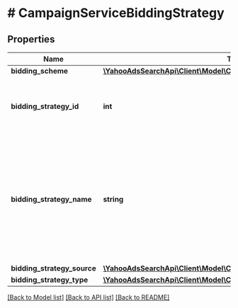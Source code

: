 # # CampaignServiceBiddingStrategy

## Properties

Name | Type | Description | Notes
------------ | ------------- | ------------- | -------------
**bidding_scheme** | [**\YahooAdsSearchApi\Client\Model\CampaignServiceBiddingScheme**](CampaignServiceBiddingScheme.md) |  | [optional] 
**bidding_strategy_id** | **int** | &lt;ja&gt;自動入札ID&lt;/ja&gt;&lt;br&gt;&lt;en&gt;Auto Bidding ID&lt;/en&gt; | [optional] 
**bidding_strategy_name** | **string** | &lt;ja&gt;自動入札名&lt;br&gt;※50文字以内になります。&lt;/ja&gt;&lt;br&gt;&lt;en&gt;Auto Bidding name.&lt;br&gt;* Up to 50 characters.&lt;/en&gt; | [optional] 
**bidding_strategy_source** | [**\YahooAdsSearchApi\Client\Model\CampaignServiceBiddingStrategySource**](CampaignServiceBiddingStrategySource.md) |  | [optional] 
**bidding_strategy_type** | [**\YahooAdsSearchApi\Client\Model\CampaignServiceBiddingStrategyType**](CampaignServiceBiddingStrategyType.md) |  | [optional] 

[[Back to Model list]](../../README.md#documentation-for-models) [[Back to API list]](../../README.md#documentation-for-api-endpoints) [[Back to README]](../../README.md)


